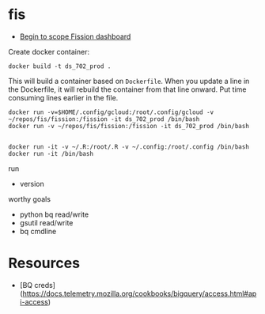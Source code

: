 fis
==============================

* [Begin to scope Fission dashboard](https://jira.mozilla.com/browse/DS-702)


Create docker container:
```
docker build -t ds_702_prod .
```

This will build a container based on `Dockerfile`. When you update a line in the
Dockerfile, it will rebuild the container from that line onward. Put time
consuming lines earlier in the file.


```
docker run -v=$HOME/.config/gcloud:/root/.config/gcloud -v
~/repos/fis/fission:/fission -it ds_702_prod /bin/bash
docker run -v ~/repos/fis/fission:/fission -it ds_702_prod /bin/bash


docker run -it -v ~/.R:/root/.R -v ~/.config:/root/.config /bin/bash
docker run -it /bin/bash
```
run 


- version

worthy goals
- python bq read/write
- gsutil read/write
- bq cmdline


# Resources
* [BQ creds]
(https://docs.telemetry.mozilla.org/cookbooks/bigquery/access.html#api-access)